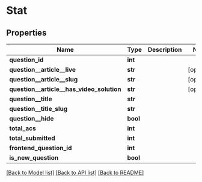 # Stat

## Properties
Name | Type | Description | Notes
------------ | ------------- | ------------- | -------------
**question_id** | **int** |  | 
**question__article__live** | **str** |  | [optional] 
**question__article__slug** | **str** |  | [optional] 
**question__article__has_video_solution** | **str** |  | [optional] 
**question__title** | **str** |  | 
**question__title_slug** | **str** |  | 
**question__hide** | **bool** |  | 
**total_acs** | **int** |  | 
**total_submitted** | **int** |  | 
**frontend_question_id** | **int** |  | 
**is_new_question** | **bool** |  | 

[[Back to Model list]](../README.md#documentation-for-models) [[Back to API list]](../README.md#documentation-for-api-endpoints) [[Back to README]](../README.md)

